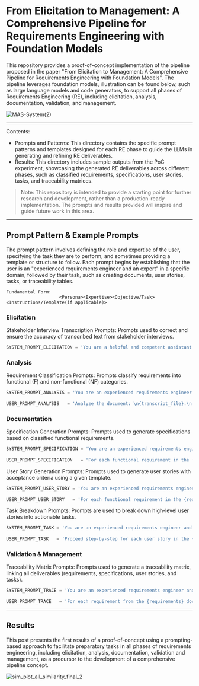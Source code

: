 # From Elicitation to Management: A Comprehensive Pipeline for Requirements Engineering with Foundation Models

This repository provides a proof-of-concept implementation of the pipeline proposed in the paper "From Elicitation to Management: A Comprehensive Pipeline for Requirements Engineering with Foundation Models". The pipeline leverages foundation models, illustration can be found below, such as large language models and code generators, to support all phases of Requirements Engineering (RE), including elicitation, analysis, documentation, validation, and management.

![MAS-System(2)](https://github.com/user-attachments/assets/947d3990-efd6-467c-85b6-76c8670c991d)

---
Contents:
- Prompts and Patterns: This directory contains the specific prompt patterns and templates designed for each RE phase to guide the LLMs in generating and refining RE deliverables.
- Results: This directory includes sample outputs from the PoC experiment, showcasing the generated RE deliverables across different phases, such as classified requirements, specifications, user stories, tasks, and traceability matrices.

> Note: 
> This repository is intended to provide a starting point for further research and development, rather than a production-ready implementation. The prompts and results provided will inspire and guide future work in this area.

---
## Prompt Pattern & Example Prompts

The prompt pattern involves defining the role and expertise of the user, specifying the task they are to perform, and sometimes providing a template or structure to follow. Each prompt begins by establishing that the user is an "experienced requirements engineer and an expert" in a specific domain, followed by their task, such as creating documents, user stories, tasks, or traceability tables.

````
Fundamental Form:
                    <Persona><Expertise><Objective/Task><Instructions/Template(if applicable)>
````

### Elicitation
Stakeholder Interview Transcription Prompts: Prompts used to correct and ensure the accuracy of transcribed text from stakeholder interviews.
````python
SYSTEM_PROMPT_ELICITATION = 'You are a helpful and competent assistant. Your task is to correct all spelling and grammatical errors in the transcribed German text. Only add necessary punctuation marks such as periods, commas and capitalization and only use the given context. Simplify the text by deleting unnecessary words, expressions or sentences without changing the core statements or the given context.'
````

### Analysis
Requirement Classification Prompts: Prompts classify requirements into functional (F) and non-functional (NF) categories.
````python
SYSTEM_PROMPT_ANALYSIS = 'You are an experienced requirements engineer and an expert in analyzing stakeholder requirements. All stakeholder requirements are to be classified into F (functional) and NF (non-functional) requirements by reading and understanding the output of an automatic speech recognition system based on recordings of a meeting. Its task is to extract F and NF requirements and other important information from the transcript.'
    
USER_PROMPT_ANALYSIS   = 'Analyze the document: \n{transcript_file}.\n Classify the requirements into F (functional) and NF (non-functional) requirements. Proceed step by step with your analysis and save it in a requirements template:\n{requirements_template}.'
````

### Documentation
Specification Generation Prompts: Prompts used to generate specifications based on classified functional requirements.
````python
SYSTEM_PROMPT_SPECIFICATION = 'You are an experienced requirements engineer and an expert in writing requirements and functional specifications. Your task is to create a document that describes all functional and non-functional requirements in a requirements or functional specification.'
    
USER_PROMPT_SPECIFICATION   = 'For each functional requirement in the {requirements}, go step-by-step and create specification documentation based on the template:\n{specification_template}.'
````

User Story Generation Prompts: Prompts used to generate user stories with acceptance criteria using a given template.
````python
SYSTEM_PROMPT_USER_STORY = 'You are an experienced requirements engineer and an expert in writing user stories. Based on the following user story template: \n'As a [user type], I want to perform [a task] so that I can achieve [a goal].'\nYour task is to create user stories for all functional requirements.'
    
USER_PROMPT_USER_STORY   = 'For each functional requirement in the {requirements}, think step by step and create a list of user stories based on the template:\n{userStory_template}.'
````

Task Breakdown Prompts: Prompts are used to break down high-level user stories into actionable tasks.
````python
SYSTEM_PROMPT_TASK = 'You are an experienced requirements engineer and an expert in formulating acceptance criteria and tasks based on user stories for software developers. Your task is to break down each user story into small tasks.'
    
USER_PROMPT_TASK   = 'Proceed step-by-step for each user story in the {user_stories} and create acceptance criteria for the individual user stories as well as a list of tasks based on the template:\n{tasks_template}.'
````

### Validation & Management
Traceability Matrix Prompts: Prompts used to generate a traceability matrix, linking all deliverables (requirements, specifications, user stories, and tasks).
````python
SYSTEM_PROMPT_TRACE = 'You are an experienced requirements engineer and expert in tracing documentation by understanding their relationships based on given documents. Your task is to list each requirement with its related specification and user story and the software tasks based on the user story in a table.'
    
USER_PROMPT_TRACE   = 'For each requirement from the {requirements} documentation, as well as the associated {specifications}, {user_stories} and {tasks}, proceed step-by-step and create documentation for the traceability of a requirements work product in the form of a Requirements Traceability Matrix (RTM) based on the template:\n{tracing_template}.'
````

---
## Results
This post presents the first results of a proof-of-concept using a prompting-based approach to facilitate preparatory tasks in all phases of requirements engineering, including elicitation, analysis, documentation, validation and management, as a precursor to the development of a comprehensive pipeline concept.

![sim_plot_all_similarity_final_2](https://github.com/user-attachments/assets/89ef487d-2209-4874-99a8-15212d5d7265)



